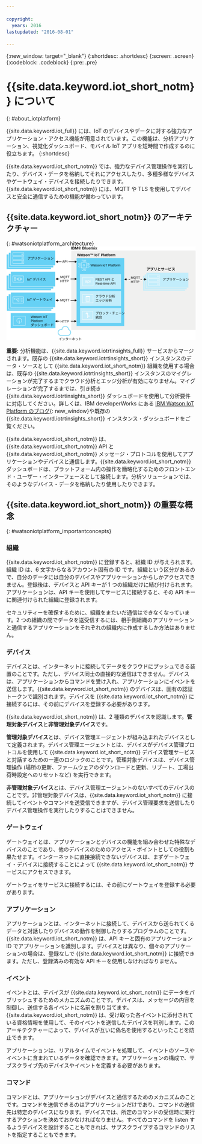 ```yaml
---

copyright:
  years: 2016
lastupdated: "2016-08-01"

---
```


{:new_window: target="\_blank"}
{:shortdesc: .shortdesc}
{:screen: .screen}
{:codeblock: .codeblock}
{:pre: .pre}

# {{site.data.keyword.iot_short_notm}} について
{: #about_iotplatform}

{{site.data.keyword.iot_full}} には、IoT のデバイスやデータに対する強力なアプリケーション・アクセス機能が用意されています。この機能は、分析アプリケーション、視覚化ダッシュボード、モバイル IoT アプリを短時間で作成するのに役立ちます。
{:shortdesc}

{{site.data.keyword.iot_short_notm}} では、強力なデバイス管理操作を実行したり、デバイス・データを格納してそれにアクセスしたり、多種多様なデバイスやゲートウェイ・デバイスを接続したりできます。{{site.data.keyword.iot_short_notm}} には、MQTT や TLS を使用してデバイスと安全に通信するための機能が備わっています。

## {{site.data.keyword.iot_short_notm}} のアーキテクチャー
{: #watsoniotplatform_architecture}
![IBM Watson IoT Platform のアーキテクチャー](images/architecture_platform.svg "IBM Watson IoT Platform のアーキテクチャー")

**重要:** 分析機能は、{{site.data.keyword.iotrtinsights_full}} サービスからマージされます。既存の {{site.data.keyword.iotrtinsights_short}} インスタンスのデータ・ソースとして {{site.data.keyword.iot_short_notm}} 組織を使用する場合は、既存の {{site.data.keyword.iotrtinsights_short}} インスタンスのマイグレーションが完了するまでクラウド分析とエッジ分析が有効になりません。マイグレーションが完了するまでは、引き続き {{site.data.keyword.iotrtinsights_short}} ダッシュボードを使用して分析要件に対応してください。詳しくは、IBM developerWorks にある [IBM Watson IoT Platform のブログ](https://developer.ibm.com/iotplatform/2016/04/28/iot-real-time-insights-and-watson-iot-platform-a-match-made-in-heaven/){: new_window}や既存の {{site.data.keyword.iotrtinsights_short}} インスタンス・ダッシュボードをご覧ください。  

{{site.data.keyword.iot_short_notm}} は、{{site.data.keyword.iot_short_notm}} API と {{site.data.keyword.iot_short_notm}} メッセージ・プロトコルを使用してアプリケーションやデバイスと通信します。{{site.data.keyword.iot_short_notm}} ダッシュボードは、プラットフォーム内の操作を簡略化するためのフロントエンド・ユーザー・インターフェースとして接続します。分析ソリューションでは、そのようなデバイス・データを格納したり使用したりできます。

## {{site.data.keyword.iot_short_notm}} の重要な概念
{: #watsoniotplatform_importantconcepts}

### 組織

{{site.data.keyword.iot_short_notm}} に登録すると、組織 ID が与えられます。組織 ID は、6 文字からなるアカウント固有の ID です。組織という区分があるので、自分のデータには自分のデバイスやアプリケーションからしかアクセスできません。登録後は、デバイスと API キーが 1 つの組織だけに結び付けられます。アプリケーションは、API キーを使用してサービスに接続すると、その API キーに関連付けられた組織に登録されます。

セキュリティーを確保するために、組織をまたいだ通信はできなくなっています。2 つの組織の間でデータを送受信するには、相手側組織のアプリケーションと通信するアプリケーションをそれぞれの組織内に作成するしか方法はありません。

### デバイス

デバイスとは、インターネットに接続してデータをクラウドにプッシュできる装置のことです。ただし、デバイス同士の直接的な通信はできません。デバイスは、アプリケーションからコマンドを受け入れ、アプリケーションにイベントを送信します。{{site.data.keyword.iot_short_notm}} のデバイスは、固有の認証トークンで識別されます。デバイスを {{site.data.keyword.iot_short_notm}} に接続するには、その前にデバイスを登録する必要があります。

{{site.data.keyword.iot_short_notm}} は、2 種類のデバイスを認識します。**管理対象デバイス**と**非管理対象デバイス**です。

**管理対象デバイス**とは、デバイス管理エージェントが組み込まれたデバイスとして定義されます。デバイス管理エージェントとは、デバイスがデバイス管理プロトコルを使用して {{site.data.keyword.iot_short_notm}} デバイス管理サービスと対話するための一連のロジックのことです。管理対象デバイスは、デバイス管理操作 (場所の更新、ファームウェアのダウンロードと更新、リブート、工場出荷時設定へのリセットなど) を実行できます。

**非管理対象デバイス**とは、デバイス管理エージェントのないすべてのデバイスのことです。非管理対象デバイスは、{{site.data.keyword.iot_short_notm}} に接続してイベントやコマンドを送受信できますが、デバイス管理要求を送信したりデバイス管理操作を実行したりすることはできません。

### ゲートウェイ

ゲートウェイとは、アプリケーションとデバイスの機能を組み合わせた特殊なデバイスのことであり、他のデバイスのためのアクセス・ポイントとしての役割も果たせます。インターネットに直接接続できないデバイスは、まずゲートウェイ・デバイスに接続することによって {{site.data.keyword.iot_short_notm}} サービスにアクセスできます。

ゲートウェイをサービスに接続するには、その前にゲートウェイを登録する必要があります。

### アプリケーション

アプリケーションとは、インターネットに接続して、デバイスから送られてくるデータと対話したりデバイスの動作を制御したりするプログラムのことです。{{site.data.keyword.iot_short_notm}} は、API キーと固有のアプリケーション ID でアプリケーションを識別します。デバイスとは異なり、個々のアプリケーションの場合は、登録なしで {{site.data.keyword.iot_short_notm}} に接続できます。ただし、登録済みの有効な API キーを使用しなければなりません。

### イベント

イベントとは、デバイスが {{site.data.keyword.iot_short_notm}} にデータをパブリッシュするためのメカニズムのことです。デバイスは、メッセージの内容を制御し、送信する各イベントに名前を割り当てます。{{site.data.keyword.iot_short_notm}} は、受け取った各イベントに添付されている資格情報を使用して、そのイベントを送信したデバイスを判別します。このアーキテクチャーによって、デバイスが互いに偽名を使用するといったことを防止できます。

アプリケーションは、リアルタイムでイベントを処理して、イベントのソースやイベントに含まれているデータを確認できます。アプリケーションの構成で、サブスクライブ先のデバイスやイベントを定義する必要があります。

### コマンド

コマンドとは、アプリケーションがデバイスと通信するためのメカニズムのことです。コマンドを送信できるのはアプリケーションだけであり、コマンドの送信先は特定のデバイスになります。デバイスでは、所定のコマンドの受信時に実行するアクションを決めておかなければなりません。すべてのコマンドを listen するようデバイスを設計することもできれば、サブスクライブするコマンドのリストを指定することもできます。
